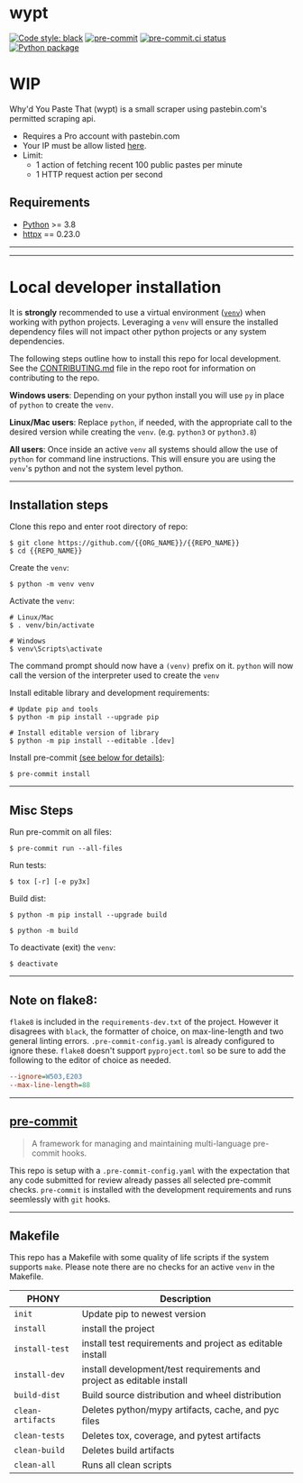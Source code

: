 # wypt

[![Code style: black](https://img.shields.io/badge/code%20style-black-000000.svg)](https://github.com/psf/black)
[![pre-commit](https://img.shields.io/badge/pre--commit-enabled-brightgreen?logo=pre-commit&logoColor=white)](https://github.com/pre-commit/pre-commit)
[![pre-commit.ci status](https://results.pre-commit.ci/badge/github/Preocts/wypt/main.svg)](https://results.pre-commit.ci/latest/github/Preocts/wypt/main)
[![Python package](https://github.com/Preocts/wypt/actions/workflows/python-tests.yml/badge.svg?branch=main)](https://github.com/Preocts/wypt/actions/workflows/python-tests.yml)

# WIP

Why'd You Paste That (wypt) is a small scraper using pastebin.com's permitted scraping api.

- Requires a Pro account with pastebin.com
- Your IP must be allow listed [here](https://pastebin.com/doc_scraping_api).
- Limit:
  - 1 action of fetching recent 100 public pastes per minute
  - 1 HTTP request action per second

## Requirements

- [Python](https://python.org) >= 3.8
- [httpx](https://pypi.org/project/httpx/) == 0.23.0

---


---

# Local developer installation

It is **strongly** recommended to use a virtual environment
([`venv`](https://docs.python.org/3/library/venv.html)) when working with python
projects. Leveraging a `venv` will ensure the installed dependency files will
not impact other python projects or any system dependencies.

The following steps outline how to install this repo for local development. See
the [CONTRIBUTING.md](CONTRIBUTING.md) file in the repo root for information on
contributing to the repo.

**Windows users**: Depending on your python install you will use `py` in place
of `python` to create the `venv`.

**Linux/Mac users**: Replace `python`, if needed, with the appropriate call to
the desired version while creating the `venv`. (e.g. `python3` or `python3.8`)

**All users**: Once inside an active `venv` all systems should allow the use of
`python` for command line instructions. This will ensure you are using the
`venv`'s python and not the system level python.

---

## Installation steps

Clone this repo and enter root directory of repo:

```console
$ git clone https://github.com/{{ORG_NAME}}/{{REPO_NAME}}
$ cd {{REPO_NAME}}
```

Create the `venv`:

```console
$ python -m venv venv
```

Activate the `venv`:

```console
# Linux/Mac
$ . venv/bin/activate

# Windows
$ venv\Scripts\activate
```

The command prompt should now have a `(venv)` prefix on it. `python` will now
call the version of the interpreter used to create the `venv`

Install editable library and development requirements:

```console
# Update pip and tools
$ python -m pip install --upgrade pip

# Install editable version of library
$ python -m pip install --editable .[dev]
```

Install pre-commit [(see below for details)](#pre-commit):

```console
$ pre-commit install
```

---

## Misc Steps

Run pre-commit on all files:

```console
$ pre-commit run --all-files
```

Run tests:

```console
$ tox [-r] [-e py3x]
```

Build dist:

```console
$ python -m pip install --upgrade build

$ python -m build
```

To deactivate (exit) the `venv`:

```console
$ deactivate
```
---

## Note on flake8:

`flake8` is included in the `requirements-dev.txt` of the project. However it
disagrees with `black`, the formatter of choice, on max-line-length and two
general linting errors. `.pre-commit-config.yaml` is already configured to
ignore these. `flake8` doesn't support `pyproject.toml` so be sure to add the
following to the editor of choice as needed.

```ini
--ignore=W503,E203
--max-line-length=88
```

---

## [pre-commit](https://pre-commit.com)

> A framework for managing and maintaining multi-language pre-commit hooks.

This repo is setup with a `.pre-commit-config.yaml` with the expectation that
any code submitted for review already passes all selected pre-commit checks.
`pre-commit` is installed with the development requirements and runs seemlessly
with `git` hooks.

---

## Makefile

This repo has a Makefile with some quality of life scripts if the system
supports `make`.  Please note there are no checks for an active `venv` in the
Makefile.

| PHONY             | Description                                                           |
| ----------------- | --------------------------------------------------------------------- |
| `init`            | Update pip to newest version                                          |
| `install`         | install the project                                                   |
| `install-test`    | install test requirements and project as editable install             |
| `install-dev`     | install development/test requirements and project as editable install |
| `build-dist`      | Build source distribution and wheel distribution                      |
| `clean-artifacts` | Deletes python/mypy artifacts, cache, and pyc files                   |
| `clean-tests`     | Deletes tox, coverage, and pytest artifacts                           |
| `clean-build`     | Deletes build artifacts                                               |
| `clean-all`       | Runs all clean scripts                                                |
